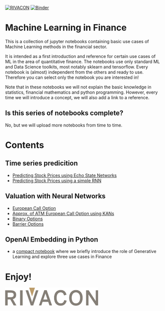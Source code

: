 [![RIVACON](https://img.shields.io/badge/powered%20by-RIVACON-lightgrey.svg)](https://www.rivacon.com/en/)
[![Binder](https://mybinder.org/badge_logo.svg)](https://mybinder.org/v2/gh/RIVACON/ML_In_Finance/main)

# Machine Learning in Finance

This is a collection of jupyter notebooks containing basic use cases of Machine Learning methods in the financial sector.

It is intended as a first introduction and reference for certain use cases of ML in the area of quantitative finance. The notebooks use only standard ML and Data Science toolkits, most notably sklearn and tensorflow.
Every notebook is (almost) independent from the others and ready to use. Therefore you can select only the notebook you are interested in!

Note that in these notebooks we will not explain the basic knowledge in statistics, financial mathematics and python programming.
However, every time we will introduce a concept, we will also add a link to a reference. 

## Is this series of notebooks complete?

No, but we will upload more notebooks from time to time.

# Contents

## Time series predicition 

- [Predicting Stock Prices using Echo State Networks](Time_Series_Predicition/Predicting_Stock_Prices_ESN.ipynb)
- [Predicting Stock Prices using a simple RNN](Time_Series_Predicition/Predicting_Stock_Prices_SimpleRNN.ipynb)

## Valuation with Neural Networks

- [European Call Option](Valuation_with_Neural_Networks/European_Call_Option.ipynb)
- [Approx. of ATM European Call Option using KANs](Valuation_with_Neural_Networks/Approx_ATM_Call_Option_using_KAN.ipynb)
- [Binary Options](Valuation_with_Neural_Networks/Binary_Options.ipynb)
- [Barrier Options](Valuation_with_Neural_Networks/Barrier_Options.ipynb)

## OpenAI Embedding in Python
 - a [compact notebook](01_openai_embedding/notebook_openai_public.ipynb)
    where we briefly introduce the role of Generative Learning and explore
    three use cases in Finance


# Enjoy!

[<img src="images/logo.png" width='300px'>](https://www.rivacon.com/en/)
